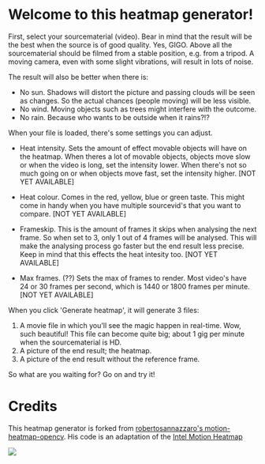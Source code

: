 # Welcome to this heatmap generator!

First, select your sourcematerial (video). Bear in mind that the result will be the best when the source is of good quality. Yes, GIGO. Above all the sourcematerial should be filmed from a stable position, e.g. from a tripod. A moving camera, even with some slight vibrations, will result in lots of noise.

The result will also be better when there is:
- No sun. Shadows will distort the picture and passing clouds will be seen as changes. So the actual chances (people moving) will be less visible.
- No wind. Moving objects such as trees might interfere with the outcome.
- No rain. Because who wants to be outside when it rains?!?

When your file is loaded, there's some settings you can adjust.

- Heat intensity. Sets the amount of effect movable objects will have on the heatmap. When theres a lot of movable objects, objects move slow or when the video is long, set the intensity lower. When there's not so much going on or when objects move fast, set the intensity higher. [NOT YET AVAILABLE]

- Heat colour. Comes in the red, yellow, blue or green taste. This might come in handy when you have multiple sourcevid's that you want to compare. [NOT YET AVAILABLE]

- Frameskip. This is the amount of frames it skips when analysing the next frame. So when set to 3, only 1 out of 4 frames will be analysed. This will make the analysing process go faster but the end result less precise. Keep in mind that this effects the heat intesity too. [NOT YET AVAILABLE]

- Max frames. (??) Sets the max of frames to render. Most video's have 24 or 30 frames per second, which is 1440 or 1800 frames per minute. [NOT YET AVAILABLE]

When you click 'Generate heatmap', it will generate 3 files:
1. A movie file in which you'll see the magic happen in real-time. Wow, such beautiful! This file can become quite big; about 1 gig per minute when the sourcematerial is HD.
2. A picture of the end result; the heatmap.
3. A picture of the end result without the reference frame.

So what are you waiting for? Go on and try it!

# Credits
This heatmap generator is forked from [robertosannazzaro's motion-heatmap-opencv](https://github.com/robertosannazzaro/motion-heatmap-opencv). His code is an adaptation of the [Intel Motion Heatmap](https://github.com/intel-iot-devkit/python-cv-samples/tree/master/examples/motion-heatmap)

![](./heatmap_gif.gif)

